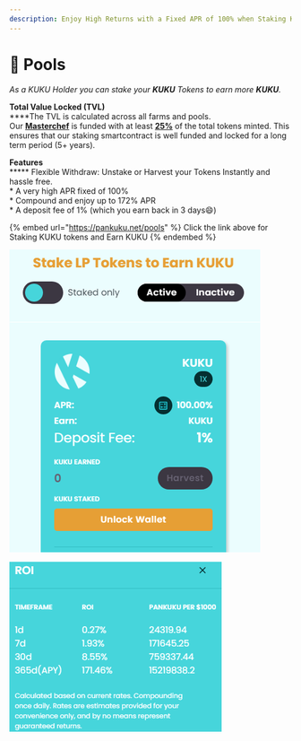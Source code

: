 ```yaml
---
description: Enjoy High Returns with a Fixed APR of 100% when Staking KUKU
---
```


# 🥞 Pools

_As a KUKU Holder you can stake your **KUKU** Tokens to earn more **KUKU**._

**Total Value Locked (TVL)**\
****The TVL is calculated across all farms and pools.\
Our [**Masterchef**](../../knowledge-center/the-project/development/smart-contracts.md) is funded with at least [**25%**](../the-token-kuku/token-distribution.md) of the total tokens minted. This ensures that our staking smartcontract is well funded and locked for a long term period (5+ years).

**Features**\
****\* Flexible Withdraw: Unstake or Harvest your Tokens Instantly and hassle free.\
\* A very high APR fixed of 100%\
\* Compound and enjoy up to 172% APR\
\* A deposit fee of 1% (which you earn back in 3 days:smile:)

{% embed url="https://pankuku.net/pools" %}
Click the link above for Staking KUKU tokens and Earn KUKU
{% endembed %}

![Enjoy High Returns with a Fixed APR of 100%](../../.gitbook/assets/pools.png)

![Compound your intrest and earn up to 172% APR](../../.gitbook/assets/roipools.png)
